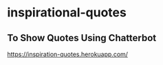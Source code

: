 # inspirational-quotes

## To Show Quotes Using Chatterbot 
https://inspiration-quotes.herokuapp.com/
